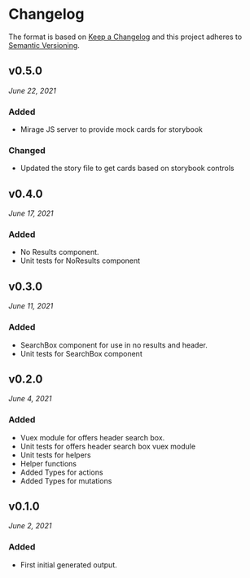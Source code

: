 # Changelog

The format is based on [Keep a Changelog](http://keepachangelog.com/en/1.0.0/)
and this project adheres to [Semantic Versioning](http://semver.org/spec/v2.0.0.html).


v0.5.0
------------------------------
*June 22, 2021*

### Added
- Mirage JS server to provide mock cards for storybook

### Changed
- Updated the story file to get cards based on storybook controls


v0.4.0
------------------------------
*June 17, 2021*

### Added
- No Results component.
- Unit tests for NoResults component


v0.3.0
------------------------------
*June 11, 2021*

### Added
- SearchBox component for use in no results and header.
- Unit tests for SearchBox component


v0.2.0
------------------------------
*June 4, 2021*

### Added
- Vuex module for offers header search box.
- Unit tests for offers header search box vuex module
- Unit tests for helpers
- Helper functions
- Added Types for actions
- Added Types for mutations


v0.1.0
------------------------------
*June 2, 2021*

### Added
- First initial generated output.
